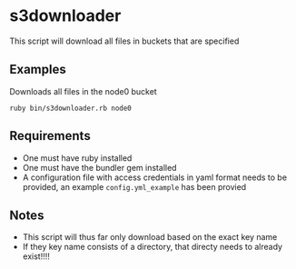 s3downloader
============

This script will download all files in buckets that are specified

Examples
--------

Downloads all files in the node0 bucket
```
ruby bin/s3downloader.rb node0
```

Requirements
------------

* One must have ruby installed
* One must have the bundler gem installed
* A configuration file with access credentials in yaml format needs to be provided, an example `config.yml_example` has been provied

Notes
-----
* This script will thus far only download based on the exact key name
 * If they key name consists of a directory, that directy needs to already exist!!!!
